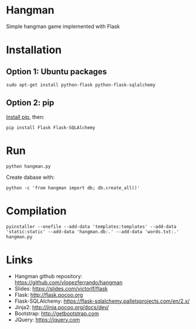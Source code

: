 # Hangman

Simple hangman game implemented with Flask

# Installation

## Option 1: Ubuntu packages

    sudo apt-get install python-flask python-flask-sqlalchemy

## Option 2: pip

[Install pip](https://pip.pypa.io/en/stable/installing/), then:

    pip install Flask Flask-SQLAlchemy

# Run

    python hangman.py

Create dabase with:

    python -c 'from hangman import db; db.create_all()'
    
# Compilation

    pyinstaller --onefile --add-data 'templates:templates' --add-data 'static:static' --add-data 'hangman.db:.' --add-data 'words.txt:.' hangman.py

# Links

* Hangman github repository: https://github.com/vlopezferrando/hangman
* Slides: https://slides.com/victorlf/flask
* Flask: http://flask.pocoo.org
* Flask-SQLAlchemy: https://flask-sqlalchemy.palletsprojects.com/en/2.x/
* Jinja2: http://jinja.pocoo.org/docs/dev/
* Bootstrap: http://getbootstrap.com
* JQuery: https://jquery.com
